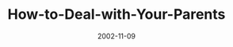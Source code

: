 ---
layout: music 
title: "How-to-Deal-with-Your-Parents"
series: "Do It Yourself"
date: 2002-11-09 
description: "Explore our critical ''do it yourself'' project called family."
audio: "http://s3.amazonaws.com/crossroadsaudiomessages/Deal With Your Par2.mp3"
audio-duration: "42:03"
src: "http://www.crossroads.net/players/media/mediumHz/bigscreen.diy.jpg"
---
